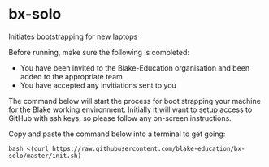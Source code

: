 # bx-solo
Initiates bootstrapping for new laptops

Before running, make sure the following is completed:

- You have been invited to the Blake-Education organisation and been added to the appropriate team
- You have accepted any invitiations sent to you

The command below will start the process for boot strapping your machine for the Blake working environment.
Initially it will want to setup access to GitHub with ssh keys, so please follow any on-screen instructions.

Copy and paste the command below into a terminal to get going:

`bash <(curl https://raw.githubusercontent.com/blake-education/bx-solo/master/init.sh)`

